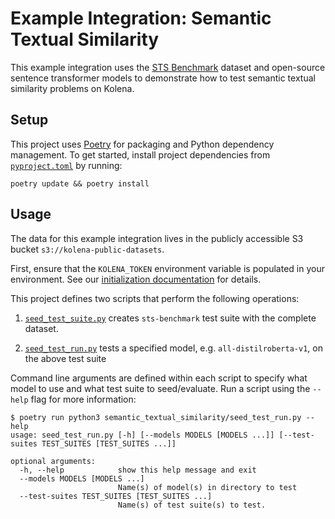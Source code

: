 # Example Integration: Semantic Textual Similarity

This example integration uses the [STS Benchmark](http://ixa2.si.ehu.eus/stswiki/index.php/STSbenchmark) dataset and
open-source sentence transformer models to demonstrate how to test semantic textual similarity problems on Kolena.

## Setup

This project uses [Poetry](https://python-poetry.org/) for packaging and Python dependency management. To get started,
install project dependencies from [`pyproject.toml`](./pyproject.toml) by running:

```shell
poetry update && poetry install
```

## Usage

The data for this example integration lives in the publicly accessible S3 bucket `s3://kolena-public-datasets`.

First, ensure that the `KOLENA_TOKEN` environment variable is populated in your environment. See our
[initialization documentation](https://docs.kolena.com/installing-kolena/#initialization) for details.

This project defines two scripts that perform the following operations:

1. [`seed_test_suite.py`](semantic_textual_similarity/seed_test_suite.py) creates `sts-benchmark` test suite with the
complete dataset.

2. [`seed_test_run.py`](semantic_textual_similarity/seed_test_run.py) tests a specified model,
e.g. `all-distilroberta-v1`, on the above test suite

Command line arguments are defined within each script to specify what model to use and what test suite to seed/evaluate.
Run a script using the `--help` flag for more information:

```shell
$ poetry run python3 semantic_textual_similarity/seed_test_run.py --help
usage: seed_test_run.py [-h] [--models MODELS [MODELS ...]] [--test-suites TEST_SUITES [TEST_SUITES ...]]

optional arguments:
  -h, --help            show this help message and exit
  --models MODELS [MODELS ...]
                        Name(s) of model(s) in directory to test
  --test-suites TEST_SUITES [TEST_SUITES ...]
                        Name(s) of test suite(s) to test.
```
